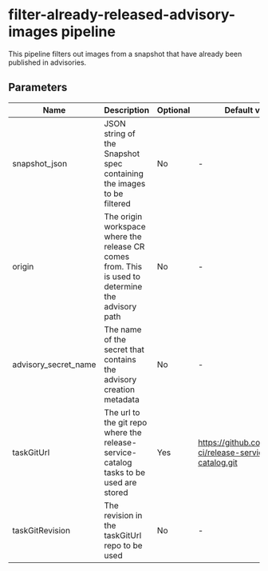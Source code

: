 # filter-already-released-advisory-images pipeline

This pipeline filters out images from a snapshot that have already been published in advisories.  

## Parameters

| Name                 | Description                                                                                            | Optional | Default value                                             |
|----------------------|--------------------------------------------------------------------------------------------------------|----------|-----------------------------------------------------------|
| snapshot_json        | JSON string of the Snapshot spec containing the images to be filtered                                  | No       | -                                                         |
| origin               | The origin workspace where the release CR comes from. This is used to determine the advisory path      | No       | -                                                         |
| advisory_secret_name | The name of the secret that contains the advisory creation metadata                                    | No       | -                                                         |
| taskGitUrl           | The url to the git repo where the release-service-catalog tasks to be used are stored                  | Yes      | https://github.com/konflux-ci/release-service-catalog.git |
| taskGitRevision      | The revision in the taskGitUrl repo to be used                                                         | No       | -                                                         |